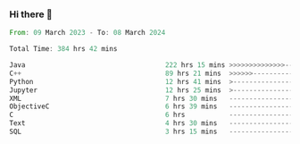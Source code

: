 ### Hi there 👋

<!--
**luoxuanzao/luoxuanzao** is a ✨ _special_ ✨ repository because its `README.md` (this file) appears on your GitHub profile.

Here are some ideas to get you started:

- 🔭 I’m currently working on ...
- 🌱 I’m currently learning ...
- 👯 I’m looking to collaborate on ...
- 🤔 I’m looking for help with ...
- 💬 Ask me about ...
- 📫 How to reach me: ...
- 😄 Pronouns: ...
- ⚡ Fun fact: ...
-->

<!--START_SECTION:waka-->

```rust
From: 09 March 2023 - To: 08 March 2024

Total Time: 384 hrs 42 mins

Java                                   222 hrs 15 mins >>>>>>>>>>>>>>-----------   57.56 %
C++                                    89 hrs 21 mins  >>>>>>-------------------   23.14 %
Python                                 12 hrs 41 mins  >------------------------   03.29 %
Jupyter                                12 hrs 25 mins  >------------------------   03.22 %
XML                                    7 hrs 30 mins   -------------------------   01.95 %
ObjectiveC                             6 hrs 39 mins   -------------------------   01.73 %
C                                      6 hrs           -------------------------   01.55 %
Text                                   4 hrs 30 mins   -------------------------   01.17 %
SQL                                    3 hrs 15 mins   -------------------------   00.84 %
```

<!--END_SECTION:waka-->